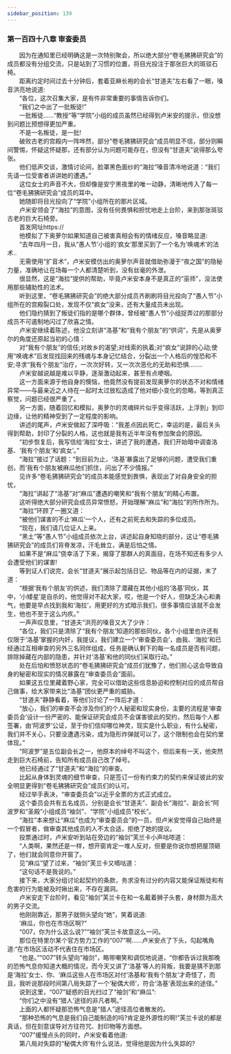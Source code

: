 ```yaml
---
sidebar_position: 139
---
```

### 第一百四十八章 审查委员  


　　因为在通知里已经明确这是一次特别聚会，所以绝大部分“卷毛狒狒研究会”的成员都没有分组交流，只是站到了习惯的位置，将目光投注于那张巨大的斑驳石椅。  
　　距离约定时间过去十分钟后，套着亚麻长袍的会长“甘道夫”左右看了一眼，嗓音洪亮地说道:  
　　“各位，这次召集大家，是有件非常重要的事情告诉你们。  
　　“我们之中出了一批叛徒!”  
　　一批叛徒……“教授”等“学院”小组的成员虽然已经得到卢米安的提示，但没想到问题比预想得更加严重。  
　　不是一名叛徒，是一批!  
　　破败古老的宫殿内一阵哗然，部分“卷毛狒狒研究会”成员明显不信，部分则瞬间警惕，怀疑这怀疑那，还有部分认为问题可能存在，但没有“甘道夫”说得那么夸张。  
　　他们低声交谈，激情讨论间，脸罩黑色面纱的“海拉”嗓音清冷地说道：“我们先请一位受害者讲讲她的遭遇。”  
　　这位女士的声音不大，但却像是安宁黑夜里的唯一动静，清晰地传入了每一位“卷毛狒狒研究会”成员的耳中。  
　　她随即将目光投向了“学院”小组所在的那片区域。  
　　卢米安领会了“海拉”的意图，没有任何畏惧和担忧地走上台阶，来到那张斑驳古老的巨大石椅旁。  
　　首发网址https://  
　　他模拟了下奥萝尔如果知道自己被害真相会有的情绪反应，嗓音略显道:  
　　“去年四月一日，我从“愚人节’小组的‘疯女’那里买到了一个名为‘唤魂术’的法术..  
　　无需使用“扩音术”，卢米安模仿出的奥萝尔声音就借助弥漫于“夜之国”的隐秘力量，准确地让在场每一个人都清楚听到，没有丝毫的外泄。  
　　很显然，这是“海拉”提供的帮助，毕竟卢米安本身不是真正的“巫师”，没法使用那些辅助性的法术。  
　　听到这里，“卷毛狒狒研究会”的绝大部分成员齐刷刷将目光投向了“愚人节”小组所在的宫殿裂口处，发现不仅“疯女”没来，还有大量成员未出现。  
　　他们隐约猜到了叛徒们指的是哪个群体，曾经被“愚人节”小组捉弄过的那部分成员不可遏制地闪过了欣喜之情。  
　　卢米安继续着陈述，他没立刻讲“洛基”和“我有个朋友”的“供词”，先是从奥萝尔的角度还原起当初的心情：  
　　对“我有个朋友”的信任;对故乡的渴望;对线索的执着;对“疯女”说辞的心动;使用“唤魂术”后发现找回来的残魂与本身记忆结合，分裂出一个人格后的惶恐和不安;寻求“我有个朋友”治疗，一次次好转，又一次次恶化的无助和恐惧……..  
　　卢米安越说越是难以平静，逐渐激动起来，甚至有点哽咽。  
　　这一方面来源于他自身的懊恼，他竟然没有提前发现奥萝尔的状态不对和情绪异常——与最亲近之人待在一起时太过放松造成了他对细小变化的忽略，等到真正察觉，问题已经很严重了。  
　　另一方面，随着回忆和模拟，奥萝尔的灵魂碎片似乎变得活跃，上浮到」到印边缘，让他的精神受到了一定程度的影响。  
　　讲述的尾声，卢米安做起了深呼吸：“我差点因此死亡，幸运的是，最后关头得到帮助，封印了分裂的人格，这也就是我有近半年没有参加聚会的原因。  
　　“初步恢复后，我写信给‘海拉’女士，讲述了我的遭遇，我们开始暗中调查洛基、‘我有个朋友’和‘疯女’。”  
　　“海拉”接过了话题：“到目前为止，‘洛基’暴露出了足够的问题，遭受我们重创，而‘我有个朋友被麻瓜他们抓住，问出了不少情报。”  
　　见许多“卷毛狒狒研究会”的成员本能感觉到畏惧，表现出了对自身安全的担忧，  
　　“海拉”讲起了“洛基”对“麻瓜”遭遇的嘲笑和“我有个朋友”的精心布置。  
　　这听得绝大部分研究会成员异常愤怒，开始理解“麻瓜”和“海拉”的所作所为。  
　　“海拉”环顾了一圈又道：  
　　“被他们谋害的不止‘麻瓜’一个人，还有之前死去和失踪的多位成员。  
　　“现在，我们请几位证人上来。  
　　“黑土”等“愚人节”小组成员依次上台，讲述起自身知晓的部分，这让“卷毛狒狒研究会”的成员们背脊发凉，汗毛耸立，满是后怕之情。  
　　如果不是“麻瓜”侥幸活了下来，揭穿了那群人的真面目，在场不知还有多少人会遭受他们的谋害!  
　　等到证人们说完，会长“甘道夫”展示起包括日记、物品等在内的证据，末了道：  
　　“根据‘我有个朋友’的供述，我们清除了潜藏在其他小组的‘洛基’同伙，其中，‘小矮星’是自杀的，他觉得对不起大家，哎，他是一个好人，但缺乏决心和勇气，他要是早点找到我和‘海拉’，用更好的方式暗示我们，很多事情应该就不会发生，他也不至于这么内疚。”  
　　一声声叹息里，“甘道夫”洪亮的嗓音又大了少许：  
　　“各位，我们只是清除了“我有个朋友’知道的那些同伙，各个小组里也许还有仅限于‘洛基’掌握的内奸，我提议，我们建立一个‘审查委员会’，由我、‘海拉’和已经通过互相审查的另外三名同伴组成，任务是确认剩下的每一名成员是否有问题，排除掉藏在内部的隐患，并针对‘洛基’和他的同伙们采取行动。”  
　　处在后怕和愤怒状态的“卷毛狒狒研究会”成员们犹豫了，他们担心这会导致自身的秘密和现实的情况暴露在“审查委员会”面前。  
　　如果这五位里藏着野心家，完全可以借助这些信息胁迫和控制对应的成员帮自己做事，给大家带来比“洛基”团伙更严重的威胁。  
　　“甘道夫”静静看着，等他们讨论了一阵后才道：  
　　“放心，我们的审查不会涉及你们的个人秘密和现实身份，主要的流程是‘审查委员会’设计一份严密的、能保证研究会成员不会谋害彼此的契约，然后每个人都签署，由‘阿波罗’公证，至于你们信仰哪位神灵，现实是什么职业，有什么秘密，我们并不关心，只要没遭遇污染，成为隐形炸弹就可以了，这个限制也会在契约里体现。”  
　　“阿波罗”是五位副会长之一，他原本的绰号不叫这个，但后来有一天，他突然走到巨大石椅前，告知所有成员自己改了绰号。  
　　他已经通过了“甘道夫”和“海拉”的审查。  
　　比起从身体到灵魂的细节审查，只是签订一份有约束力的契约来保证彼此的安全明显更得到“卷毛狒狒研究会”成员们的认可。  
　　经过举手表决，“审查委员会”以近乎全票的方式正式成立。  
　　这个委员会共有五名成员，分别是会长“甘道夫”、副会长“海拉”、副会长“阿波罗和“圣殿”小组成员“袖剑”、“学院”小组成员“校长”。  
　　“海拉”本来想让“麻瓜”也成为“审查委员会”的一员，但卢米安觉得自己始终是一个假冒者，做审查其他成员的人不太合适，拒绝了她的提议。  
　　投票通过时，卢米安听到站在旁边的“袖剑”芙兰卡小声咕哝道：  
　　“人类啊，果然还是一样，想开窗肯定一堆人反对，但要是你说你想把屋顶砸了，他们就会同意你开窗了。  
　　见“麻瓜”望了过来，“袖剑”芙兰卡又嘀咕道：  
　　“这句话不是我说的。”  
　　接下来，大家分组讨论起契约的条款，务求没有过分的内容又能保证叛徒和有危害的行为能被及时揪出来，不存在漏洞。  
　　卢米安走下台阶时，看见“袖剑”芙兰卡在和一名戴着狮子头套，身材颇为高大的男子交流。  
　　他刚刚靠近，那男子就侧头望向“她”，笑着说道:  
　　‘麻瓜，你也在市场区啊?”  
　　“007，你为什么这么说?”“袖剑”芙兰卡故意这么一问。  
　　那位在特里尔某个官方势力工作的“007”啊……卢米安点了下头，勾起嘴角道:“在市场区活动不代表住在市场区。  
　　“也是。”“007”转头望向“袖剑”，略带嘲笑和调侃地说道，“你都告诉过我那晚的恐怖气息你知道大概的情况，而今天又讲了‘洛基’等人的背叛，我要是猜不到那是‘海拉’女士、你、‘麻瓜这些人在市场区对付‘洛基和‘我有个朋友’才奇怪了，而且，我听说那段时间第八局失踪了一个‘秘偶大师’，符合‘洛基’表现出来的途径。”  
　　说到这里，“007”疑惑的目光扫过了“袖剑”和“麻瓜”:  
　　“你们之中没有“猎人’途径的非凡者啊。”  
　　上面的人都怀疑那恐怖气息是“猎人”途径高位者散发的。  
　　“那种恐怖的气息是我们自己能制造的吗?肯定是外源性的啊!”芙兰卡说的都是真话，但在刻意误导对方往符咒、封印物等方面想。  
　　“007”缓慢点头的同时，卢米安看着他道:  
　　第八局对失踪的“秘偶大师’有什么说法，觉得他是因为什么失踪的?  
